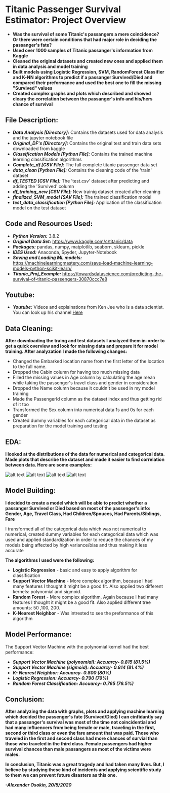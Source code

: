 # Titanic Passenger Survival Estimator: Project Overview #
* **Was the survival of some Titanic's passangers a mere coincidence? Or there were certain conditions that had major role in deciding the passanger's fate?**
* **Used over 1000 samples of Titanic passanger's information from Kaggle**
* **Cleaned the original datasets and created new ones and applied them in data analysis and model training**
* **Built models using Logistic Regression, SVM, RandomForest Classifier and K-NN algorithms to predict if a passanger Survived/Died and  compared their preformance and used the best one to fill the missing "Survived" values**
* **Created complex graphs and plots which described and showed cleary the correlation between the passanger's info and his/hers chance of survival** 

## File Description:
* ***Data Analysis [Directory]:*** Contains the datasets used for data analysis and the jupyter notebook file
* ***Original_DF's [Directory]:*** Contains the original test and train data sets downloaded from kaggle
* ***Classification Models [Python File]:*** Contains the trained machine learning classification algorithms 
* ***Complete_df [CSV File]:*** The full complete titanic passenger data set
* ***data_clean [Python File]:*** Contains the cleaning code of the 'train' dataset
* ***df_TESTED [CSV File]:*** The 'test.csv' dataset after predicting and adding the 'Survived' column
* ***df_training_new [CSV File]:*** New trainig dataset created after cleaning
* ***finalized_SVM_model [SAV File]:*** The trained classification model
* ***test_data_classification [Python File]:*** Application of the classification model on the test dataset

## Code and Resources Used:
* ***Python Version:*** 3.8.2
* ***Original Data Set:*** <https://www.kaggle.com/c/titanic/data>
* ***Packages:*** pandas, numpy, matplotlib, seaborn, sklearn, pickle
* ***IDES Used:*** Anaconda, Spyder, Jupyter-Notebook
* ***Saving and Loading ML models:*** <https://machinelearningmastery.com/save-load-machine-learning-models-python-scikit-learn/>
* ***Titanic_Proj_Example:*** <https://towardsdatascience.com/predicting-the-survival-of-titanic-passengers-30870ccc7e8>

## Youtube:
* ***Youtube:*** Videos and explainations from Ken Jee who is a data scientist. You can look up his channel [Here](https://www.youtube.com/channel/UCiT9RITQ9PW6BhXK0y2jaeg)

## Data Cleaning:
**After downloading the traing and test datasets I analyzed them in-order to get a quick overview and look for missing data and prepare it for model training. After analyzation I made the following changes:**
* Changed the Embarked location name from the first letter of the location to the full name.
* Dropped the Cabin column for having too much missing data
* Filled the missing values in Age column by calculating the age mean while taking the passenger's travel class and gender in consideration
* Dropped the Name column because it couldn't be used in my model training
* Made the PassengerId column as the dataset index and thus getting rid of it too
* Transformed the Sex column into numerical data 1s and 0s for each gender 
* Created dummy variables for each categorical data in the dataset as preparation for the model training and testing

## EDA:
**I looked at the distributions of the data for numerical and categorical data. Made plots that describe the dataset and made it easier to find correlation between data. Here are some examples:**

![alt text][plot1] ![alt text][plot2]
![alt text][plot3] ![alt text][plot4]


[plot1]: https://github.com/AlexOsokin97/titanic_casualties_proj/blob/master/Data_Analysis/corrHeatmap.png "CorrHeatmap"
[plot2]: https://github.com/AlexOsokin97/titanic_casualties_proj/blob/master/Data_Analysis/MaleFemaleSurvived.png "MaleFemaleSurvived"
[plot3]: https://github.com/AlexOsokin97/titanic_casualties_proj/blob/master/Data_Analysis/grid.png "Survivals/Casualties in classes"
[plot4]: https://github.com/AlexOsokin97/titanic_casualties_proj/blob/master/Data_Analysis/fig.png "Survivals/Deaths in each gender "

## Model Building:
**I decided to create a model which will be able to predict whether a passanger Survived or Died based on most of the passenger's info: Gender, Age, Travel Class, Had Children/Spouces, Had Parents/Siblings, Fare**

I transformed all of the categorical data which was not numerical to numerical, created dummy variables for each categorical data which was used and applied standardization in order to reduce the chances of my models being affected by high variance/bias and thus making it less accurate

**The algorithms I used were the following:**
* **Logistic Regression** - basic and easy to apply algorithm for classification
* **Support Vector Machine** - More complex algorithm, because I had many features I thought it might be a good fit. Also applied two different kernels: polynomial and sigmoid.
* **Random Forest** - More complex algorithm, Again because I had many features I thought it might be a good fit. Also applied different tree amounts: 50 ,100, 200.
* **K-Nearest Neighbor** - Was intrested to see the preformance of this algorithm

## Model Performance:
The Support Vector Machine with the polynomial kernel had the best performance:

* ***Support Vector Machine (polynomial): Accuarcy- 0.815 (81.5%)*** 
* ***Support Vector Machine (sigmoid): Accuarcy- 0.814 (81.4%)*** 
* ***K- Nearest Neighbor: Accuarcy- 0.800 (80%)***
* ***Logistic Regression: Accuarcy- 0.790 (79%)*** 
* ***Random Forest Classification: Accuarcy- 0.765 (76.5%)*** 

## Conclusion:
**After analyzing the data with graphs, plots and applying machine learning which decided the passenger's fate (Survived/Died) I can cinfidantly say that a passanger's survival was most of the time not coincidential and had many influencers from being female or male, traveling in the first, second or third class or even the fare amount that was paid. Those who traveled in the first and second class had more chances of survial than those who traveled in the third class. Female passengers had higher survival chances than male passangers as most of the victims were males.**

**In conclusion, Titanic was a great tragedy and had taken many lives. But, I believe by studying these kind of incidents and applying scientific study to them we can prevent future disasters as this one.**

***-Alexander Osokin, 20/5/2020***
